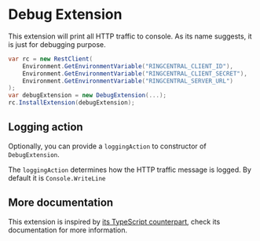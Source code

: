 # Debug Extension

This extension will print all HTTP traffic to console. As its name suggests, it is just for debugging purpose.

```cs
var rc = new RestClient(
    Environment.GetEnvironmentVariable("RINGCENTRAL_CLIENT_ID"),
    Environment.GetEnvironmentVariable("RINGCENTRAL_CLIENT_SECRET"),
    Environment.GetEnvironmentVariable("RINGCENTRAL_SERVER_URL")
);
var debugExtension = new DebugExtension(...);
rc.InstallExtension(debugExtension);
```


## Logging action

Optionally, you can provide a `loggingAction` to constructor of `DebugExtension`.

The `loggingAction` determines how the HTTP traffic message is logged. By default it is `Console.WriteLine`


## More documentation

This extension is inspired by [its TypeScript counterpart](https://github.com/ringcentral/ringcentral-extensible/tree/master/packages/extensions/debug), check its documentation for more information.
